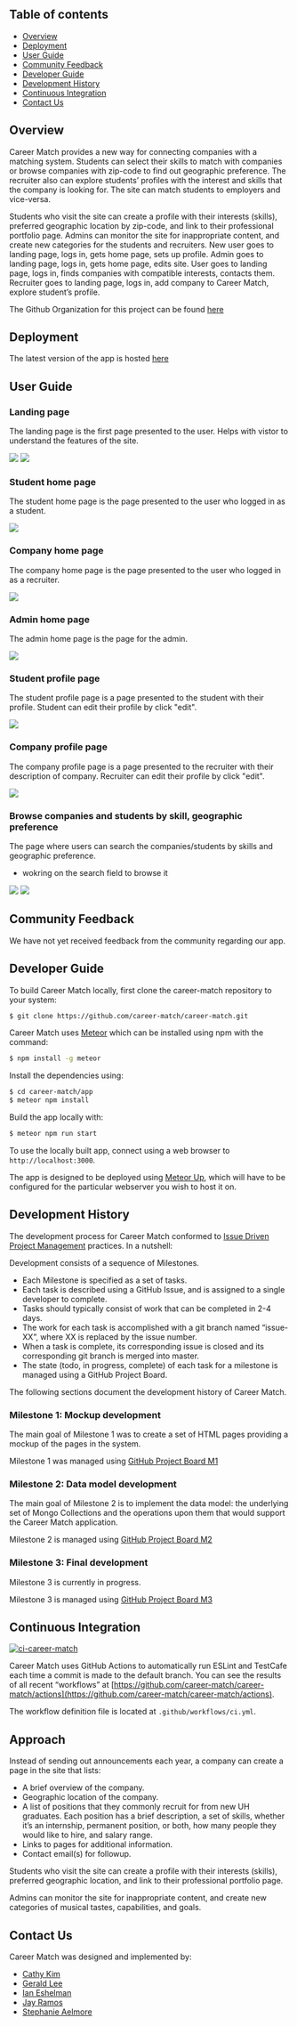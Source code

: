 ## Table of contents

- [Overview](#overview)
- [Deployment](#deployment)
- [User Guide](#user-guide)
- [Community Feedback](#community-feedback)
- [Developer Guide](#developer-guide)
- [Development History](#development-history)
- [Continuous Integration](#continuous-integration)
- [Contact Us](#contact-us)

## Overview 

Career Match provides a new way for connecting companies with a matching system. Students can select their skills to match with companies or browse companies with zip-code to find out geographic preference. The recruiter also can explore students’ profiles with the interest and skills that the company is looking for. The site can match students to employers and vice-versa.

Students who visit the site can create a profile with their interests (skills), preferred geographic location by zip-code, and link to their professional portfolio page. Admins can monitor the site for inappropriate content, and create new categories for the students and recruiters.
New user goes to landing page, logs in, gets home page, sets up profile.
Admin goes to landing page, logs in, gets home page, edits site.
User goes to landing page, logs in, finds companies with compatible interests, contacts them.
Recruiter goes to landing page, logs in, add company to Career Match, explore student’s profile.

The Github Organization for this project can be found [here](https://github.com/career-match/)

## Deployment

The latest version of the app is hosted [here](https://career-match.connectiveunconscious.com)

## User Guide

### Landing page
The landing page is the first page presented to the user. Helps with vistor to understand the features of the site.

<img src="doc/landingMockup.png">
<img src="doc/landingMockup3.PNG">

### Student home page
The student home page is the page presented to the user who logged in as a student.

<img src="doc/studenthome.png">

### Company home page
The company home page is the page presented to the user who logged in as a recruiter.

<img src="doc/companylanding.png">

### Admin home page
The admin home page is the page for the admin.

<img src="doc/CareerMatchAdminLanding.png">

### Student profile page
The student profile page is a page presented to the student with their profile. Student can edit their profile by click "edit".

<img src="doc/studentprofile.png">

### Company profile page
The company profile page is a page presented to the recruiter with their description of company. Recruiter can edit their profile by click "edit".

<img src="doc/companyprofile.png">

### Browse companies and students by skill, geographic preference
The page where users can search the companies/students by skills and geographic preference.

* wokring on the search field to browse it
<img src="doc/findcompany.png">
<img src="doc/findstudent.png">


## Community Feedback

We have not yet received feedback from the community regarding our app.

## Developer Guide

To build Career Match locally, first clone the career-match repository to your system:  
```bash
$ git clone https://github.com/career-match/career-match.git
```

Career Match uses [Meteor](https://www.meteor.com) which can be installed using npm with the command:  
```bash
$ npm install -g meteor
```

Install the dependencies using:  
```bash
$ cd career-match/app
$ meteor npm install
```

Build the app locally with:  
```bash
$ meteor npm run start
```

To use the locally built app, connect using a web browser to `http://localhost:3000`.

The app is designed to be deployed using [Meteor Up](http://meteor-up.com), which will have to be configured for the particular webserver you wish to host it on.

## Development History

The development process for Career Match conformed to [Issue Driven Project Management](http://courses.ics.hawaii.edu/ics314f19/modules/project-management/) practices. In a nutshell:

Development consists of a sequence of Milestones.
- Each Milestone is specified as a set of tasks.
- Each task is described using a GitHub Issue, and is assigned to a single developer to complete.
- Tasks should typically consist of work that can be completed in 2-4 days.
- The work for each task is accomplished with a git branch named “issue-XX”, where XX is replaced by the issue number.
- When a task is complete, its corresponding issue is closed and its corresponding git branch is merged into master.
- The state (todo, in progress, complete) of each task for a milestone is managed using a GitHub Project Board.

The following sections document the development history of Career Match.

### Milestone 1: Mockup development
The main goal of Milestone 1 was to create a set of HTML pages providing a mockup of the pages in the system.  

Milestone 1 was managed using [GitHub Project Board M1](https://github.com/career-match/career-match/projects/1)

### Milestone 2: Data model development
The main goal of Milestone 2 is to implement the data model: the underlying set of Mongo Collections and the operations upon them that would support the Career Match application.  

Milestone 2 is managed using [GitHub Project Board M2](https://github.com/career-match/career-match/projects/2)  


### Milestone 3: Final development

Milestone 3 is currently in progress.

Milestone 3 is managed using [GitHub Project Board M3](https://github.com/career-match/career-match/projects/3) 

## Continuous Integration
[![ci-career-match](https://github.com/career-match/career-match/actions/workflows/ci.yml/badge.svg?branch=main)](https://github.com/career-match/career-match/actions/workflows/ci.yml)

Career Match uses GitHub Actions to automatically run ESLint and TestCafe each time a commit is made to the default branch. You can see the results of all recent “workflows” at [https://github.com/career-match/career-match/actions](https://github.com/career-match/career-match/actions).

The workflow definition file is located at `.github/workflows/ci.yml`.

## Approach
Instead of sending out announcements each year, a company can create a page in the site that lists:  

- A brief overview of the company.
- Geographic location of the company.
- A list of positions that they commonly recruit for from new UH graduates. Each position has a brief description, a set of skills, whether it’s an internship, permanent position, or both, how many people they would like to hire, and salary range.
- Links to pages for additional information.
- Contact email(s) for followup.

Students who visit the site can create a profile with their interests (skills), preferred geographic location, and link to their professional portfolio page.  

Admins can monitor the site for inappropriate content, and create new categories of musical tastes, capabilities, and goals.  

## Contact Us
Career Match was designed and implemented by:
- [Cathy Kim](https://github.com/cathy-kim95)
- [Gerald Lee](https://github.com/glee25)
- [Ian Eshelman](https://github.com/IanEshelman)
- [Jay Ramos](https://github.com/ramosJay)
- [Stephanie Aelmore](https://github.com/believeinlain)
